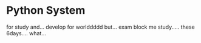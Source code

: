# Python System 

for study
and... 
develop for 
worlddddd
but...
exam block me study.....
these 6days.... what...